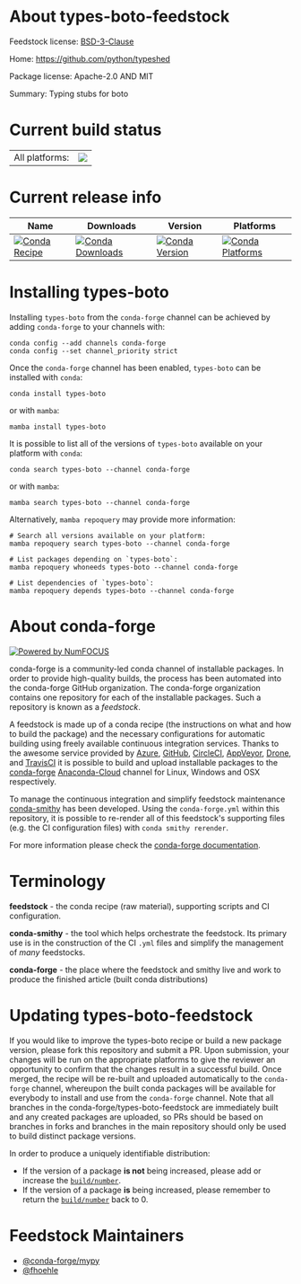 About types-boto-feedstock
==========================

Feedstock license: [BSD-3-Clause](https://github.com/conda-forge/types-boto-feedstock/blob/main/LICENSE.txt)

Home: https://github.com/python/typeshed

Package license: Apache-2.0 AND MIT

Summary: Typing stubs for boto

Current build status
====================


<table><tr><td>All platforms:</td>
    <td>
      <a href="https://dev.azure.com/conda-forge/feedstock-builds/_build/latest?definitionId=13190&branchName=main">
        <img src="https://dev.azure.com/conda-forge/feedstock-builds/_apis/build/status/types-boto-feedstock?branchName=main">
      </a>
    </td>
  </tr>
</table>

Current release info
====================

| Name | Downloads | Version | Platforms |
| --- | --- | --- | --- |
| [![Conda Recipe](https://img.shields.io/badge/recipe-types--boto-green.svg)](https://anaconda.org/conda-forge/types-boto) | [![Conda Downloads](https://img.shields.io/conda/dn/conda-forge/types-boto.svg)](https://anaconda.org/conda-forge/types-boto) | [![Conda Version](https://img.shields.io/conda/vn/conda-forge/types-boto.svg)](https://anaconda.org/conda-forge/types-boto) | [![Conda Platforms](https://img.shields.io/conda/pn/conda-forge/types-boto.svg)](https://anaconda.org/conda-forge/types-boto) |

Installing types-boto
=====================

Installing `types-boto` from the `conda-forge` channel can be achieved by adding `conda-forge` to your channels with:

```
conda config --add channels conda-forge
conda config --set channel_priority strict
```

Once the `conda-forge` channel has been enabled, `types-boto` can be installed with `conda`:

```
conda install types-boto
```

or with `mamba`:

```
mamba install types-boto
```

It is possible to list all of the versions of `types-boto` available on your platform with `conda`:

```
conda search types-boto --channel conda-forge
```

or with `mamba`:

```
mamba search types-boto --channel conda-forge
```

Alternatively, `mamba repoquery` may provide more information:

```
# Search all versions available on your platform:
mamba repoquery search types-boto --channel conda-forge

# List packages depending on `types-boto`:
mamba repoquery whoneeds types-boto --channel conda-forge

# List dependencies of `types-boto`:
mamba repoquery depends types-boto --channel conda-forge
```


About conda-forge
=================

[![Powered by
NumFOCUS](https://img.shields.io/badge/powered%20by-NumFOCUS-orange.svg?style=flat&colorA=E1523D&colorB=007D8A)](https://numfocus.org)

conda-forge is a community-led conda channel of installable packages.
In order to provide high-quality builds, the process has been automated into the
conda-forge GitHub organization. The conda-forge organization contains one repository
for each of the installable packages. Such a repository is known as a *feedstock*.

A feedstock is made up of a conda recipe (the instructions on what and how to build
the package) and the necessary configurations for automatic building using freely
available continuous integration services. Thanks to the awesome service provided by
[Azure](https://azure.microsoft.com/en-us/services/devops/), [GitHub](https://github.com/),
[CircleCI](https://circleci.com/), [AppVeyor](https://www.appveyor.com/),
[Drone](https://cloud.drone.io/welcome), and [TravisCI](https://travis-ci.com/)
it is possible to build and upload installable packages to the
[conda-forge](https://anaconda.org/conda-forge) [Anaconda-Cloud](https://anaconda.org/)
channel for Linux, Windows and OSX respectively.

To manage the continuous integration and simplify feedstock maintenance
[conda-smithy](https://github.com/conda-forge/conda-smithy) has been developed.
Using the ``conda-forge.yml`` within this repository, it is possible to re-render all of
this feedstock's supporting files (e.g. the CI configuration files) with ``conda smithy rerender``.

For more information please check the [conda-forge documentation](https://conda-forge.org/docs/).

Terminology
===========

**feedstock** - the conda recipe (raw material), supporting scripts and CI configuration.

**conda-smithy** - the tool which helps orchestrate the feedstock.
                   Its primary use is in the construction of the CI ``.yml`` files
                   and simplify the management of *many* feedstocks.

**conda-forge** - the place where the feedstock and smithy live and work to
                  produce the finished article (built conda distributions)


Updating types-boto-feedstock
=============================

If you would like to improve the types-boto recipe or build a new
package version, please fork this repository and submit a PR. Upon submission,
your changes will be run on the appropriate platforms to give the reviewer an
opportunity to confirm that the changes result in a successful build. Once
merged, the recipe will be re-built and uploaded automatically to the
`conda-forge` channel, whereupon the built conda packages will be available for
everybody to install and use from the `conda-forge` channel.
Note that all branches in the conda-forge/types-boto-feedstock are
immediately built and any created packages are uploaded, so PRs should be based
on branches in forks and branches in the main repository should only be used to
build distinct package versions.

In order to produce a uniquely identifiable distribution:
 * If the version of a package **is not** being increased, please add or increase
   the [``build/number``](https://docs.conda.io/projects/conda-build/en/latest/resources/define-metadata.html#build-number-and-string).
 * If the version of a package **is** being increased, please remember to return
   the [``build/number``](https://docs.conda.io/projects/conda-build/en/latest/resources/define-metadata.html#build-number-and-string)
   back to 0.

Feedstock Maintainers
=====================

* [@conda-forge/mypy](https://github.com/conda-forge/mypy/)
* [@fhoehle](https://github.com/fhoehle/)

